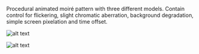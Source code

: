 Procedural animated moiré pattern with three different models. Contain control for flickering, slight chromatic aberration, background degradation, simple screen pixelation and time offset.

![alt text](https://klearrender.files.wordpress.com/2022/05/model_a.jpg)

![alt text](https://klearrender.files.wordpress.com/2022/02/interface_v03.jpg)
